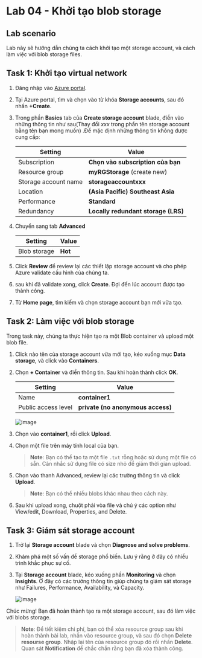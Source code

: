 # Lab 04 - Khởi tạo blob storage

## Lab scenario
Lab này sẽ hướng dẫn chúng ta cách khởi tạo một storage account, và cách làm việc với blob storage files.

## Task 1: Khởi tạo virtual network

1. Đăng nhập vào [Azure portal](https://portal.azure.com).

2. Tại Azure portal, tìm và chọn vào từ khóa **Storage accounts**, sau đó nhấn **+Create**.

3. Trong phần **Basics** tab của **Create storage account** blade, điền vào những thông tin như sau(Thay đổi *xxx* trong phần tên storage account bằng tên bạn mong muốn) .Để mặc định những thông tin không được cung cấp:

    | Setting | Value |
    | --- | --- |
    | Subscription | **Chọn vào subscription của bạn** |
    | Resource group | **myRGStorage** (create new) |
    | Storage account name  | **storageaccountxxx** |
    | Location | **(Asia Pacific) Southeast Asia** |
    | Performance | **Standard** |
    | Redundancy | **Locally redundant storage (LRS)** |

4. Chuyển sang tab **Advanced**

    | Setting | Value |
    | --- | --- |
    | Blob storage | **Hot** |

5. Click **Review** để review lại các thiết lập storage account và cho phép Azure validate cấu hình của chúng ta.

6. sau khi đã validate xong, click **Create**. Đợi đến lúc account được tạo thành công.

7. Từ **Home page**, tìm kiếm và chọn storage account bạn mới vửa tạo.


## Task 2: Làm việc với blob storage
Trong task này, chúng ta thực hiện tạo ra một Blob container và upload một blob file.

1. Click nào tên của storage account vừa mới tạo, kéo xuống mục **Data storage**, và click vào **Containers**. 

2. Chọn **+ Container** và điền thông tin. Sau khi hoàn thành click **OK**.

    | Setting | Value |
    | --- | --- |
    | Name | **container1** |
    | Public access level | **private (no anonymous access)** |

    ![image](../media/lab04a.png)

3. Chọn vào **container1**, rồi click **Upload**.

4. Chọn một file trên máy tính local của bạn.

    >**Note**: Bạn có thể tạo ta một file `.txt` rỗng hoặc sử dụng một file có sẵn. Cân nhắc sử dụng file có size nhỏ để giảm thời gian upload.

5. Chọn vào thanh Advanced, review lại các trường thông tin và click **Upload**. 

    >**Note**: Bạn có thể nhiều blobs khác nhau theo cách này.

6. Sau khi upload xong, chuột phải vòa file và chú ý các option như View/edit, Download, Properties, and Delete.


## Task 3: Giám sát storage account

1. Trở lại **Storage account** blade và chọn **Diagnose and solve problems**.

2. Khám phá một số vấn đề storage phổ biến. Lưu ý rằng ở đây có nhiều trình khắc phục sự cố.

3. Tại **Storage account** blade, kéo xuống phần **Monitoring** và chọn **Insights**. Ở đây có các trường thông tin giúp chúng ta giám sát storage như Failures, Performance, Availability, và Capacity.

    ![image](../media/lab04b.png)

Chúc mừng! Bạn đã hoàn thành tạo ra một storage account, sau đó làm việc với blobs storage.

>**Note**: Để tiết kiệm chi phí, bạn có thể xóa resource group sau khi hoàn thành bài lab, nhấn vào resource group, và sau đó chọn **Delete resourse group**. Nhập lại tên của resource group đó rồi nhấn **Delete**. Quan sát **Notification** để chắc chắn rằng bạn đã xóa thành công.



